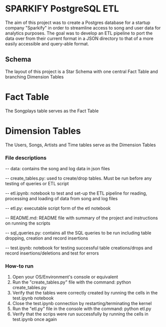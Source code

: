 # SPARKIFY PostgreSQL ETL

The aim of this project was to create a Postgres database for a startup company "Sparkify" in order to streamline access to song and user data
for analytics purposes. The goal was to develop an ETL pipeline to port the data over from their current format in a JSON directory
to that of a more easily accessible and query-able format.

## Schema
    
The layout of this project is a Star Schema with one central Fact Table and branching Dimension Tables

# Fact Table

The Songplays table serves as the Fact Table

# Dimension Tables

The Users, Songs, Artists and Time tables serve as the Dimension Tables


### File descriptions

-- data: contains the song and log data in json files

-- create_tables.py: used to create/drop tables. Must be run before any testing of queries or ETL script

-- etl.ipynb: notebook to test and set-up the ETL pipeline for reading, processing and loading of data from song and log files

-- etl.py: executable script form of the etl notebook

-- README.md: README file with summary of the project and instructions on running the scripts

-- sql_queries.py: contains all the SQL queries to be run including table dropping, creation and record insertions

-- test.ipynb: notebook for testing successful table creations/drops and record insertions/deletions and test for errors


### How-to run

1. Open your OS/Environment's console or equivalent
2. Run the "create_tables.py" file with the command: python create_tables.py
3. Verify that the tables were correctly created by running the cells in the test.ipynb notebook
4. Close the test.ipynb connection by restarting/terminating the kernel
5. Run the "etl.py" file in the console with the command: python etl.py
6. Verify that the scrips were run successfully by running the cells in test.ipynb once again